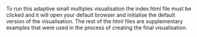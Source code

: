 To run this adaptive small multiples visualisation the index.html file must be clicked 
and it will open your default browser and initialise the default version of the visualisation.
The rest of the html files are supplementary examples that were used in the process of creating the final visualisation.
